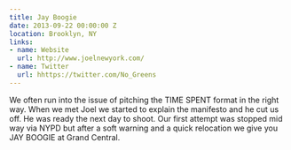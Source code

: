 ```yaml
---
title: Jay Boogie
date: 2013-09-22 00:00:00 Z
location: Brooklyn, NY
links:
- name: Website
  url: http://www.joelnewyork.com/
- name: Twitter
  url: hhttps://twitter.com/No_Greens
---
```


We often run into the issue of pitching the TIME SPENT format in the right way. When we met Joel we started to explain the manifesto and he cut us off. He was ready the next day to shoot. Our first attempt was stopped mid way via NYPD but after a soft warning and a quick relocation we give you JAY BOOGIE at Grand Central.

